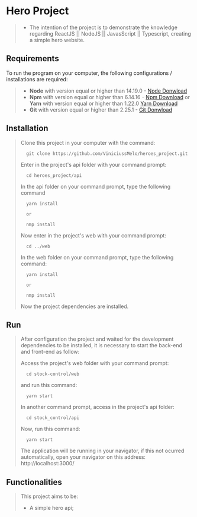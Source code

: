 # Hero Project
>
> - The intention  of the project is to demonstrate the knowledge regarding ReactJS || NodeJS || JavasScript || Typescript, creating a simple hero website.

## Requirements

To run the program on your computer, the following configurations / installations are required:
> - **Node** with version equal or higher than 14.19.0 - [Node Donwload](https://nodejs.org/pt-br/download/)
> - **Npm** with version equal or higher than 6.14.16 - [Npm Download](https://www.npmjs.com/package/download) or **Yarn** with version equal or higher than 1.22.0 [Yarn Download](https://classic.yarnpkg.com/en/docs/install/)
> - **Git** with version equal or higher than 2.25.1 - [Git Donwload](https://git-scm.com/downloads)

## Installation
> Clone this project in your computer with the command:
> ```
> 	git clone https://github.com/ViniciussMelo/heroes_project.git
> ```
> Enter in the project's api folder with your command prompt:
> ```
> 	cd heroes_project/api
> ```
> In the api folder on your command prompt, type the following command
> ```
> 	yarn install
>
> 	or
>
> 	nmp install
> ```
> Now enter in the project's web with your command prompt:
> ```
> 	cd ../web
> ```
> In the web folder on your command prompt, type the following command:
> ```
> 	yarn install
>
> 	or
>
> 	nmp install
> ```
> Now the project dependencies are installed.

## Run
>
> After configuration the project and waited for the development dependencies to be installed, it is necessary to start the back-end and front-end as follow: 
>
> Access the project's web folder with your command prompt:
> ```
> 	cd stock-control/web
> ```
> and run this command: 
> ```
> 	yarn start
> ```
> In another command prompt, access in the project's api folder:
> ```
> 	cd stock_control/api
> ```
> Now, run this command:
> ```
> 	yarn start
> ```
> The application will be running in your navigator, if this not ocurred automatically, open your navigator on this address: http://localhost:3000/

## Functionalities

> This project aims to be: 
>
> - A simple hero api;
